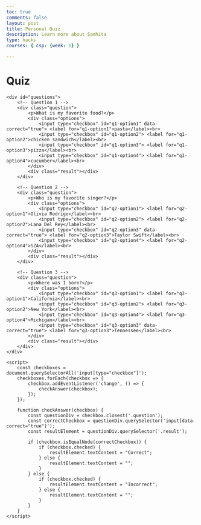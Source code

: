 ```yaml
---
toc: true
comments: false
layout: post
title: Personal Quiz
description: Learn more about Samhita
type: hacks
courses: { csp: {week: 1} }

---
```


<html>
<head>
    <title>Quiz</title>
</head>
<body>
    <h1>Quiz</h1>
    
    <div id="questions">
        <!-- Question 1 -->
        <div class="question">
            <p>What is my favorite food?</p>
            <div class="options">
                <input type="checkbox" id="q1-option1" data-correct="true"> <label for="q1-option1">pasta</label><br>
                <input type="checkbox" id="q1-option2"> <label for="q1-option2">chicken sandwich</label><br>
                <input type="checkbox" id="q1-option3"> <label for="q1-option3">pizza</label><br>
                <input type="checkbox" id="q1-option4"> <label for="q1-option4">cucumber</label><br>
            </div>
            <div class="result"></div>
        </div>

        <!-- Question 2 -->
        <div class="question">
            <p>Who is my favorite singer?</p>
            <div class="options">
                <input type="checkbox" id="q2-option1"> <label for="q2-option1">Olivia Rodrigo</label><br>
                <input type="checkbox" id="q2-option2"> <label for="q2-option2">Lana Del Rey</label><br>
                <input type="checkbox" id="q2-option3" data-correct="true"> <label for="q2-option3">Taylor Swift</label><br>
                <input type="checkbox" id="q2-option4"> <label for="q2-option4">SZA</label><br>
            </div>
            <div class="result"></div>
        </div>

        <!-- Question 3 -->
        <div class="question">
            <p>Where was I born?</p>
            <div class="options">
                <input type="checkbox" id="q3-option1"> <label for="q3-option1">California</label><br>
                <input type="checkbox" id="q3-option2"> <label for="q3-option2">New York</label><br>
                <input type="checkbox" id="q3-option4"> <label for="q3-option4">Michigan</label><br>
                <input type="checkbox" id="q3-option3" data-correct="true"> <label for="q3-option3">Tennessee</label><br>
            </div>
            <div class="result"></div>
        </div>
    </div>

    <script>
        const checkboxes = document.querySelectorAll('input[type="checkbox"]');
        checkboxes.forEach(checkbox => {
            checkbox.addEventListener('change', () => {
                checkAnswer(checkbox);
            });
        });

        function checkAnswer(checkbox) {
            const questionDiv = checkbox.closest('.question');
            const correctCheckbox = questionDiv.querySelector('input[data-correct="true"]');
            const resultElement = questionDiv.querySelector('.result');

            if (checkbox.isEqualNode(correctCheckbox)) {
                if (checkbox.checked) {
                    resultElement.textContent = "Correct";
                } else {
                    resultElement.textContent = "";
                }
            } else {
                if (checkbox.checked) {
                    resultElement.textContent = "Incorrect";
                } else {
                    resultElement.textContent = "";
                }
            }
        }
    </script>
</body>
</html>

